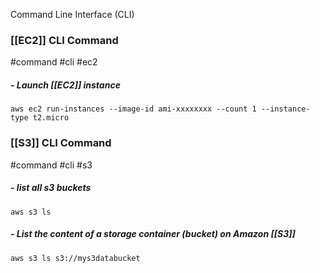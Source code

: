 Command Line Interface (CLI)

### [[EC2]] CLI Command
#command #cli #ec2

##### - Launch [[EC2]] instance
	aws ec2 run-instances --image-id ami-xxxxxxxx --count 1 --instance-type t2.micro

### [[S3]] CLI Command
#command #cli #s3
##### - list all s3 buckets
	aws s3 ls
##### - List the content of a storage container (bucket) on Amazon [[S3]]
	aws s3 ls s3://mys3databucket


